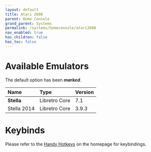 ```yaml
---
layout: default
title: Atari 2600
parent: Home Console
grand_parent: Systems
permalink: /systems/homeconsole/atari2600
nav_enabled: true
has_children: false
has_toc: false
---
```


# Available Emulators

The default option has been ***marked***.

| Name               | Type             | Version           |
|:-------------------|:-----------------|:------------------|
| **Stella**         | Libretro Core    | 7.1               |
| Stella 2014        | Libretro Core    | 3.9.3             |


# Keybinds 

Please refer to the [Handy Hotkeys](/#handyhotkeys) on the homepage for keybindings.